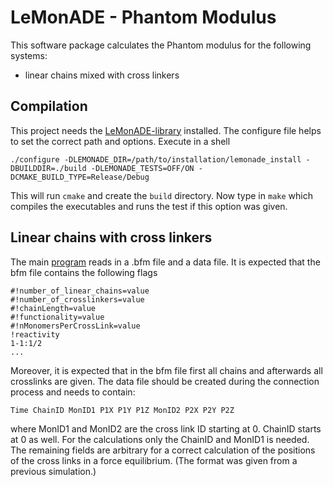 # LeMonADE - Phantom Modulus

This software package calculates the Phantom modulus for the following systems: 
- linear chains mixed with cross linkers 

## Compilation 
This project needs the [LeMonADE-library](https://github.com/LeMonADE-project/LeMonADE/) installed. The configure file helps to set the correct path and options. Execute in a shell 
```shell 
./configure -DLEMONADE_DIR=/path/to/installation/lemonade_install -DBUILDDIR=./build -DLEMONADE_TESTS=OFF/ON -DCMAKE_BUILD_TYPE=Release/Debug
```
This will run `cmake` and create the `build` directory. Now type in `make` which compiles the executables and runs the test if this option was given.


## Linear chains with cross linkers 
The main [program](https://github.com/LeMonADE-project/LeMonADE_PhantomModulus/blob/master/projects/ForceEquilibrium.cpp) reads in a .bfm file and a data file. It is expected that the bfm file contains the following flags 
```
#!number_of_linear_chains=value
#!number_of_crosslinkers=value
#!chainLength=value
#!functionality=value
#!nMonomersPerCrossLink=value
!reactivity
1-1:1/2
...
```
Moreover, it is expected that in the bfm file first all chains and afterwards all crosslinks are given. 
The data file should be created during the connection process and needs to contain: 
```
Time ChainID MonID1 P1X P1Y P1Z MonID2 P2X P2Y P2Z
```
where MonID1 and MonID2 are the cross link ID starting at 0. ChainID starts at 0 as well.
For the calculations only the ChainID and MonID1 is needed. The remaining fields are arbitrary for a correct 
calculation of the positions of the cross links in a force equilibrium. 
(The format was given from a previous simulation.)

